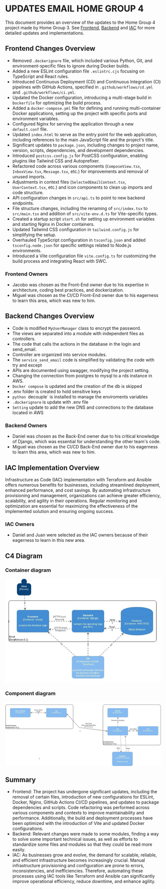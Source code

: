 # UPDATES EMAIL HOME GROUP 4

This document provides an overview of the updates to the Home Group 4 project made by Home Group 3. See [Frontend](https://github.com/G3-VER-TECH-FELLOWS/email-G4/blob/main/front-email-g4-main/README.md), [Backend](https://github.com/G3-VER-TECH-FELLOWS/email-G4/blob/main/back-email-g4-main/README.md) and [IAC](https://github.com/G3-VER-TECH-FELLOWS/email-G4/blob/main/iac-email-g4-main/README.md) for more detailed updates and implementations.

## Frontend Changes Overview



- Removed `.dockerignore` file, which included various Python, Git, and environment-specific files to ignore during Docker builds.
- Added a new ESLint configuration file `.eslintrc.cjs` focusing on TypeScript and React rules.
- Introduced Continuous Deployment (CD) and Continuous Integration (CI) pipelines with GitHub Actions, specified in `.github/workflows/cd.yml` and `.github/workflows/ci.yml`.
- Updated the Docker configuration, introducing a multi-stage build in `Dockerfile` for optimizing the build process.
- Added a `docker-compose.yml` file for defining and running multi-container Docker applications, setting up the project with specific ports and environment variables.
- Configured Nginx for serving the application through a new `default.conf` file.
- Updated `index.html` to serve as the entry point for the web application, including references to the main JavaScript file and the project's title.
- Significant updates to `package.json`, including changes to project name, version, scripts, dependencies, and development dependencies.
- Introduced `postcss.config.js` for PostCSS configuration, enabling plugins like Tailwind CSS and Autoprefixer.
- Refactored code across various components (`ComposeView.tsx`, `InboxView.tsx`, `Message.tsx`, etc.) for improvements and removal of unused imports.
- Adjustments in context files (`SelectedEmailContext.tsx`, `UserContext.tsx`, etc.) and icon components to clean up imports and code structure.
- API configuration changes in `src/api.ts` to point to new backend endpoints.
- File structure changes, including the renaming of `src/index.tsx` to `src/main.tsx` and addition of `src/vite-env.d.ts` for Vite-specific types.
- Created a startup script `start.sh` for setting up environment variables and starting Nginx in Docker containers.
- Updated Tailwind CSS configuration in `tailwind.config.js` for simplifying the setup.
- Overhauled TypeScript configuration in `tsconfig.json` and added `tsconfig.node.json` for specific settings related to Node.js environments.
- Introduced a Vite configuration file `vite.config.ts` for customizing the build process and integrating React with SWC.

### Frontend Owners

- Jacobo was chosen as the Front-End owner due to his expertise in architecture, coding best practices, and dockerization.
- Miguel was chosen as the CI/CD Front-End owner due to his eagerness to learn this area, which was new to him.



## Backend Changes Overview

- Code is modified `MyUserManager` class to encrypt the password.
- The views are separated into a module with independent files as controllers.
- The code that calls the actions in the database in the login and send_email.
- Controller are organized into service modules.
- The `service_send_email` code is simplified by validating the code with try and except
- APIs are documented using swagger, modifying the project setting.
- Changing the connection from postgres to mysql to a rds instance in AWS.
- `Docker compose` is updated and the creation of the db is skipped
- .env folder is created to hold sensitive keys
- `python `decouple` is installed to manage the enviroments variables
- `.dockerignore` is update with .env file
- `Setting` update to add the new DNS and connections to the database located in AWS

### Backend Owners

- Daniel was chosen as the Back-End owner due to his critical knowledge of Django, which was essential for understanding the other team's code.
- Miguel was chosen as the CI/CD Back-End owner due to his eagerness to learn this area, which was new to him.



## IAC Implementation Overview

Infrastructure as Code (IAC) implementation with Terraform and Ansible offers numerous benefits for businesses, including streamlined deployment, enhanced performance, and cost savings. By automating infrastructure provisioning and management, organizations can achieve greater efficiency, scalability, and agility in their operations. Regular monitoring and optimization are essential for maximizing the effectiveness of the implemented solution and ensuring ongoing success.

### IAC Owners

- Daniel and Juan were selected as the IAC owners because of their eagerness to learn in this new area.



## C4 Diagram
### Container diagram

![Container_diagram](./md-assets/diagram_g4_container.jpg)

### Component diagram

![Container_diagram](./md-assets/diagram_g4_component.jpg)

## Summary

- Frontend: The project has undergone significant updates, including the removal of certain files, introduction of new configurations for ESLint, Docker, Nginx, GitHub Actions CI/CD pipelines, and updates to package dependencies and scripts. Code refactoring was performed across various components and contexts to improve maintainability and performance. Additionally, the build and deployment processes have been optimized with the introduction of Vite and updated Docker configurations.
- Backend: Relevant changes were made to some modules, finding a way to solve some important technical issues, as well as efforts to standardize some files and modules so that they could be read more easily.
- IAC: As businesses grow and evolve, the demand for scalable, reliable, and efficient infrastructure becomes increasingly crucial. Manual infrastructure provisioning and configuration are prone to errors, inconsistencies, and inefficiencies. Therefore, automating these processes using IAC tools like Terraform and Ansible can significantly improve operational efficiency, reduce downtime, and enhance agility.
